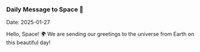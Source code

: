 ### Daily Message to Space 🌌
Date: 2025-01-27

Hello, Space! 🌍 We are sending our greetings to the universe from Earth on this beautiful day!
